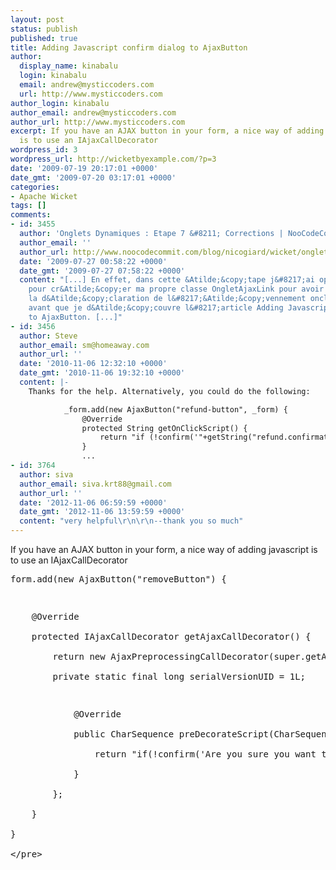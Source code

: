 ```yaml
---
layout: post
status: publish
published: true
title: Adding Javascript confirm dialog to AjaxButton
author:
  display_name: kinabalu
  login: kinabalu
  email: andrew@mysticcoders.com
  url: http://www.mysticcoders.com
author_login: kinabalu
author_email: andrew@mysticcoders.com
author_url: http://www.mysticcoders.com
excerpt: If you have an AJAX button in your form, a nice way of adding javascript
  is to use an IAjaxCallDecorator
wordpress_id: 3
wordpress_url: http://wicketbyexample.com/?p=3
date: '2009-07-19 20:17:01 +0000'
date_gmt: '2009-07-20 03:17:01 +0000'
categories:
- Apache Wicket
tags: []
comments:
- id: 3455
  author: 'Onglets Dynamiques : Etape 7 &#8211; Corrections | NooCodeCommit'
  author_email: ''
  author_url: http://www.noocodecommit.com/blog/nicogiard/wicket/onglets-dynamiques-etape-7-corrections
  date: '2009-07-27 00:58:22 +0000'
  date_gmt: '2009-07-27 07:58:22 +0000'
  content: "[...] En effet, dans cette &Atilde;&copy;tape j&#8217;ai opt&Atilde;&copy;
    pour cr&Atilde;&copy;er ma propre classe OngletAjaxLink pour avoir la main sur
    la d&Atilde;&copy;claration de l&#8217;&Atilde;&copy;vennement onclick. C&#8217;&Atilde;&copy;tait
    avant que je d&Atilde;&copy;couvre l&#8217;article Adding Javascript confirm dialog
    to AjaxButton. [...]"
- id: 3456
  author: Steve
  author_email: sm@homeaway.com
  author_url: ''
  date: '2010-11-06 12:32:10 +0000'
  date_gmt: '2010-11-06 19:32:10 +0000'
  content: |-
    Thanks for the help. Alternatively, you could do the following:

            _form.add(new AjaxButton("refund-button", _form) {
                @Override
                protected String getOnClickScript() {
                    return "if (!confirm('"+getString("refund.confirmation", null)+"')) return false;";
                }
                ...
- id: 3764
  author: siva
  author_email: siva.krt88@gmail.com
  author_url: ''
  date: '2012-11-06 06:59:59 +0000'
  date_gmt: '2012-11-06 13:59:59 +0000'
  content: "very helpful\r\n\r\n--thank you so much"
---
```

<p>If you have an AJAX button in your form, a nice way of adding javascript is to use an IAjaxCallDecorator<a id="more"></a><a id="more-3"></a></p>
<pre lang="java" colla="+">
form.add(new AjaxButton("removeButton") {</p>
<p>    @Override<br />
    protected IAjaxCallDecorator getAjaxCallDecorator() {<br />
        return new AjaxPreprocessingCallDecorator(super.getAjaxCallDecorator()) {<br />
        private static final long serialVersionUID = 1L;</p>
<p>            @Override<br />
            public CharSequence preDecorateScript(CharSequence script) {<br />
                return "if(!confirm('Are you sure you want to delete this?')) return false;" + script;<br />
            }<br />
        };<br />
    }<br />
}<br />
<&#47;pre></p>
